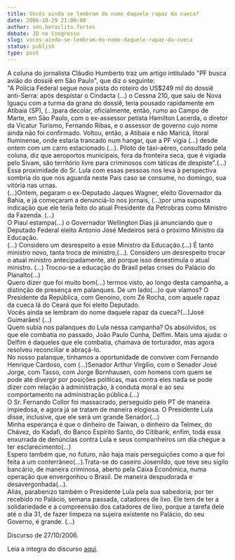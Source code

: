 ```yaml
---
title: Vocês ainda se lembram do nome daquele rapaz da cueca?
date: 2006-10-29 21:00:00
author: sen.heraclito.fortes
debate: JD no Congresso
slug: voces-ainda-se-lembram-do-nome-daquele-rapaz-da-cueca
status: publish 
type: post
---
```


A coluna do jornalista Cláudio Humberto traz um artigo intitulado "PF busca avião do dossiê em São Paulo", que diz o seguinte:   
 "A Polícia Federal segue nova pista do roteiro do US$249 mil do dossiê anti-Serra: após despistar o Cindacta (...) o Cessna 210, que saiu de Nova Iguaçu com a turma da grana do dossiê, teria pousado rapidamente em Atibaia (SP), (...)para decolar, oficialmente, então, rumo ao Campo de Marte, em São Paulo, com o ex-assessor petista Hamilton Lacerda, o diretor da Vicatur Turismo, Fernando Ribas, e o assessor de governo cujo nome ainda não foi confirmado. Voltou, então, a Atibaia e não Maricá, litoral fluminense, onde estaria trancado num hangar, que a PF vigia (...) desde ontem com um carro estacionado.(...). Piloto de táxi-aéreo, consultado pela coluna, diz que aeroportos municipais, fora da fronteira seca, que é vigiada pelo Sivam, são território livre para criminosos com táticas de despiste".(...)   
 Essa proximidade do Sr. Lula com essas pessoas nos leva à perspectiva sombria do que nos aguarda neste País caso se consume, no domingo, sua vitória nas urnas.   
 (...)Ontem, pegaram o ex-Deputado Jaques Wagner, eleito Governador da Bahia, e já começaram a denunciá-lo nos jornais, (...)por uma suposta indicação que ele teria feito do atual Presidente da Petrobras como Ministro da Fazenda. (...)   
 O Piauí estampa(...) o Governador Wellington Dias já anunciando que o Deputado Federal eleito Antonio José Medeiros será o próximo Ministro da Educação.    
 (...) Considero um desrespeito a esse Ministro da Educação.(...) É tanto ministro novo, tanta troca de ministro,(...). Considero um desrespeito trocar o atual ministro antecipadamente, até porque isso desestimula o atual ministro. (...)
Trocou-se a educação do Brasil pelas crises do Palácio do Planalto(...)   
 Quero dizer que foi muito bom(...) termos visto, ao longo desta campanha, a distinção de presença em palanques. De um lado(...)o que víamos? O Presidente da República, com Genoino, com Zé Rocha, com aquele rapaz da cueca lá do Ceará que foi eleito Deputado.   
 Vocês ainda se lembram do nome daquele rapaz da cueca?(...)José Guimarães! (...)   
 Quem subia nos palanques do Lula nessa campanha? Os absolvidos, os que ele combatia no passado, João Paulo Cunha, Delfim. Mais uma ajuda: o Delfim é daqueles que ele combatia, chamava de torturador, mas agora resolveu reconciliar e abraçá-lo.   
 No nosso palanque, tínhamos a oportunidade de conviver com Fernando Henrique Cardoso, com (...)Senador Arthur Virgílio, com o Senador José Jorge, com Tasso, com Jorge Bornhausen, com homens com quem se pode até divergir por posições políticas, mas contra eles nada se pode dizer com relação à administração, à conduta moral e ao seu comportamento na administração pública.(...)   
 O Sr. Fernando Collor foi massacrado, perseguido pelo PT de maneira impiedosa, e agora já se tratam de maneira elogiosa. O Presidente Lula disse, inclusive, que ele será um grande Senador(...)   
 Minha esperança é que o dinheiro de Taiwan, o dinheiro da Telmex, do Chávez, do Kadafi, do Banco Espírito Santo, do Citibank, enfim, toda essa enxurrada de denúncias contra Lula e seus companheiros um dia chegue a ter esclarecimento(...)   
 Espero também que, no futuro, não haja mais perseguições como a que foi feita a um conterrâneo(...).Trata-se do caseiro Josenildo, que teve seu sigilo bancário, de maneira criminosa, aberto pela Caixa Econômica, numa operação que envergonhou o Brasil. De maneira despudorada e desavergonhada(...).   
 Aliás, parabenizo também o Presidente Lula pela sua sabedoria, por ter recebido no Palácio, semana passada, catadores de lixo. Ele tem de ter a solidariedade e a compreensão dos catadores de lixo, porque a tarefa dele até o dia 31, de fazer limpeza na sujeira existente no Palácio, do seu Governo, é grande. (...)


  
Discurso de 27/10/2006.  
  
Leia a integra do discurso [aqui](http://www.senado.gov.br/sf/atividade/plenario/sessao/disc/listaDisc.asp?s=184.4.52.O).
